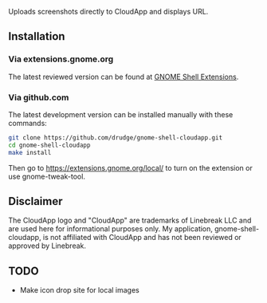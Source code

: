 Uploads screenshots directly to CloudApp and displays URL.

## Installation

### Via extensions.gnome.org

The latest reviewed version can be found at [GNOME Shell Extensions](https://extensions.gnome.org/extension/787/cloudapp-screenshot-uploader/).

### Via github.com

The latest development version can be installed manually with these commands:

```sh
git clone https://github.com/drudge/gnome-shell-cloudapp.git
cd gnome-shell-cloudapp
make install
```

Then go to https://extensions.gnome.org/local/ to turn on the extension or use
gnome-tweak-tool.

## Disclaimer

The CloudApp logo and "CloudApp" are trademarks of Linebreak LLC and are used here for
informational purposes only. My application, gnome-shell-cloudapp, is not
affiliated with CloudApp and has not been reviewed or approved by Linebreak.

## TODO

* Make icon drop site for local images
